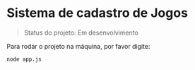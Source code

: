 <h1>Sistema de cadastro de Jogos</h1>

> Status do projeto: Em desenvolvimento

Para rodar o projeto na máquina, por favor digite:

```
node app.js
```

